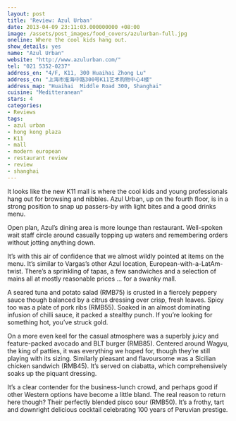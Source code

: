 ```yaml
---
layout: post
title: 'Review: Azul Urban'
date: 2013-04-09 23:11:03.000000000 +08:00
image: /assets/post_images/food_covers/azulurban-full.jpg
oneline: Where the cool kids hang out.
show_details: yes
name: "Azul Urban"
website: "http://www.azulurban.com/"
tel: "021 5352-0237"
address_en: "4/F, K11, 300 Huaihai Zhong Lu"
address_cn: "上海市淮海中路300号K11艺术购物中心4楼"
address_map: "Huaihai  Middle Road 300, Shanghai"
cuisine: "Meditteranean"
stars: 4
categories:
- Reviews
tags:
- azul urban
- hong kong plaza
- K11
- mall
- modern european
- restaurant review
- review
- shanghai
---
```

It looks like the new K11 mall is where the cool kids and young professionals hang out for browsing and nibbles. Azul Urban, up on the fourth floor, is in a strong position to snap up passers-by with light bites and a good drinks menu.

Open plan, Azul’s dining area is more lounge than restaurant. Well-spoken wait staff circle around casually topping up waters and remembering orders without jotting anything down.

It’s with this air of confidence that we almost wildly pointed at items on the menu. It’s similar to Vargas’s other Azul location, European-with-a-LatAm-twist. There’s a sprinkling of tapas, a few sandwiches and a selection of mains all at mostly reasonable prices ... for a swanky mall.

A seared tuna and potato salad (RMB75) is crusted in a fiercely peppery sauce though balanced by a citrus dressing over crisp, fresh leaves. Spicy too was a plate of pork ribs (RMB55). Soaked in an almost dominating infusion of chilli sauce, it packed a stealthy punch. If you’re looking for something hot, you’ve struck gold.

On a more even keel for the casual atmosphere was a superbly juicy and feature-packed avocado and BLT burger (RMB85). Centered around Wagyu, the king of patties, it was everything we hoped for, though they’re still playing with its sizing. Similarly pleasant and flavoursome was a Sicilian chicken sandwich (RMB45). It’s served on ciabatta, which comprehensively soaks up the piquant dressing.

It’s a clear contender for the business-lunch crowd, and perhaps good if other Western options have become a little bland. The real reason to return here though? Their perfectly blended pisco sour (RMB50). It’s a frothy, tart and downright delicious cocktail celebrating 100 years of Peruvian prestige.
